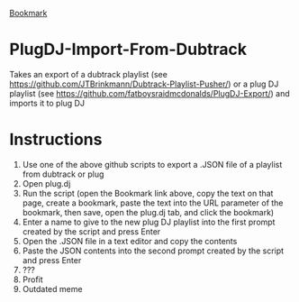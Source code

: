 <a href="https://rawgit.com/fatboysraidmcdonalds/PlugDJ-Import-From-Dubtrack/master/Bookmark.js">Bookmark</a>

# PlugDJ-Import-From-Dubtrack

Takes an export of a dubtrack playlist (see https://github.com/JTBrinkmann/Dubtrack-Playlist-Pusher/) or a plug DJ playlist (see https://github.com/fatboysraidmcdonalds/PlugDJ-Export/) and imports it to plug DJ

# Instructions

1) Use one of the above github scripts to export a .JSON file of a playlist from dubtrack or plug <br />
2) Open plug.dj <br />
3) Run the script (open the Bookmark link above, copy the text on that page, create a bookmark, paste the text into the URL parameter of the bookmark, then save, open the plug.dj tab, and click the bookmark) <br />
4) Enter a name to give to the new plug DJ playlist into the first prompt created by the script and press Enter <br />
5) Open the .JSON file in a text editor and copy the contents <br />
6) Paste the JSON contents into the second prompt created by the script and press Enter <br />
7) ??? <br />
8) Profit <br />
9) Outdated meme
